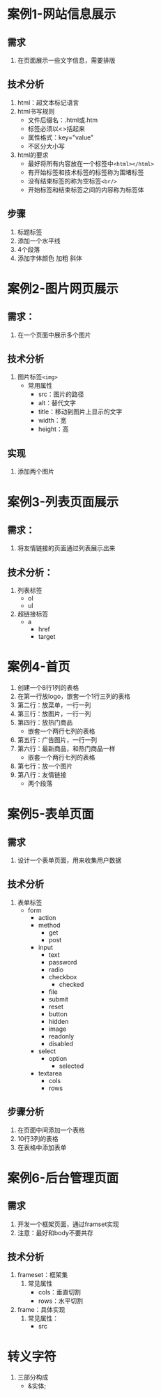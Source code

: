 # 案例1-网站信息展示
## 需求
1. 在页面展示一些文字信息，需要排版

## 技术分析
1. html：超文本标记语言
2. html书写规则
    - 文件后缀名：.html或.htm   
    - 标签必须以<>括起来
    - 属性格式：key="value"
    - 不区分大小写
3. html的要求
    - 最好将所有内容放在一个标签中`<html></html>`
    - 有开始标签和技术标签的标签称为围堵标签
    - 没有结束标签的称为空标签`<br/>`
    - 开始标签和结束标签之间的内容称为标签体
## 步骤
1. 标题标签
2. 添加一个水平线
3. 4个段落
4. 添加字体颜色 加粗 斜体


# 案例2-图片网页展示
## 需求：
1. 在一个页面中展示多个图片

## 技术分析
1. 图片标签`<img>`
    - 常用属性
        - src：图片的路径
        - alt：替代文字
        - title：移动到图片上显示的文字
        - width：宽
        - height：高

## 实现
1. 添加两个图片
 

# 案例3-列表页面展示
## 需求：
1. 将友情链接的页面通过列表展示出来
## 技术分析：
1. 列表标签
    - ol
    - ul
2. 超链接标签
    - a
        - href
        - target

# 案例4-首页
1. 创建一个8行1列的表格
2. 在第一行放logo，嵌套一个1行三列的表格
3. 第二行：放菜单，一行一列
4. 第三行：放图片，一行一列
5. 第四行：放热门商品
    - 嵌套一个两行七列的表格
6. 第五行：广告图片，一行一列
7. 第六行：最新商品，和热门商品一样
    - 嵌套一个两行七列的表格
8. 第七行：放一个图片
9. 第八行：友情链接
    - 两个段落

# 案例5-表单页面
## 需求
1. 设计一个表单页面，用来收集用户数据
## 技术分析
1. 表单标签
    - form
        - action
        - method
            - get
            - post
        - input
            - text
            - password
            - radio
            - checkbox
                - checked
            - file
            - submit
            - reset
            - button
            - hidden
            - image
            - readonly
            - disabled
        - select
            - option
                - selected
        - textarea
            - cols
            - rows
## 步骤分析
1. 在页面中间添加一个表格
2. 10行3列的表格
3. 在表格中添加表单


# 案例6-后台管理页面
## 需求
1. 开发一个框架页面，通过framset实现
2. 注意：最好和body不要共存

## 技术分析
1. frameset：框架集
    1. 常见属性
        - cols：垂直切割
        - rows：水平切割
2. frame：具体实现
    1. 常见属性：
        - src
        
        
# 转义字符
1. 三部分构成
    - &实体;